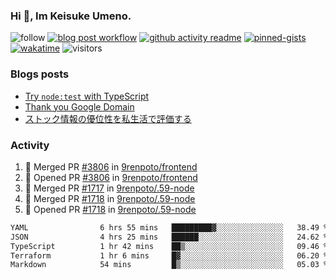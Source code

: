 ### Hi 👋, Im Keisuke Umeno.

<!--
**9renpoto/9renpoto** is a ✨ _special_ ✨ repository because its `README.md` (this file) appears on your GitHub profile.

Here are some ideas to get you started:

- 🔭 I’m currently working on ...
- 🌱 I’m currently learning ...
- 👯 I’m looking to collaborate on ...
- 🤔 I’m looking for help with ...
- 💬 Ask me about ...
- 📫 How to reach me: ...
- 😄 Pronouns: ...
- ⚡ Fun fact: ...
-->

![follow](https://img.shields.io/github/followers/9renpoto?label=Follow&style=social)
[![blog post workflow](https://github.com/9renpoto/9renpoto/actions/workflows/blog.yml/badge.svg)](https://github.com/9renpoto/9renpoto/actions/workflows/blog.yml)
[![github activity readme](https://github.com/9renpoto/9renpoto/actions/workflows/activity.yml/badge.svg)](https://github.com/9renpoto/9renpoto/actions/workflows/activity.yml)
[![pinned-gists](https://github.com/9renpoto/9renpoto/actions/workflows/pin-gist.yml/badge.svg)](https://github.com/9renpoto/9renpoto/actions/workflows/pin-gist.yml)
[![wakatime](https://github.com/9renpoto/9renpoto/actions/workflows/waka-readme-status.yml/badge.svg)](https://github.com/9renpoto/9renpoto/actions/workflows/waka-readme-status.yml)
![visitors](https://komarev.com/ghpvc/?username=9renpoto&label=Profile%20views&color=0e75b6&style=flat)

### Blogs posts

<!-- BLOG-POST-LIST:START -->
- [Try `node:test` with TypeScript](https://9renpoto.win/entry/2023/07/23/node-test-runner)
- [Thank you Google Domain](https://9renpoto.win/entry/2023/07/08/new-domain)
- [ストック情報の優位性を私生活で評価する](https://9renpoto.win/entry/2023/05/28/stock)
<!-- BLOG-POST-LIST:END -->

### Activity

<!--START_SECTION:activity-->
1. 🎉 Merged PR [#3806](https://github.com/9renpoto/frontend/pull/3806) in [9renpoto/frontend](https://github.com/9renpoto/frontend)
2. 💪 Opened PR [#3806](https://github.com/9renpoto/frontend/pull/3806) in [9renpoto/frontend](https://github.com/9renpoto/frontend)
3. 🎉 Merged PR [#1717](https://github.com/9renpoto/.59-node/pull/1717) in [9renpoto/.59-node](https://github.com/9renpoto/.59-node)
4. 🎉 Merged PR [#1718](https://github.com/9renpoto/.59-node/pull/1718) in [9renpoto/.59-node](https://github.com/9renpoto/.59-node)
5. 💪 Opened PR [#1718](https://github.com/9renpoto/.59-node/pull/1718) in [9renpoto/.59-node](https://github.com/9renpoto/.59-node)
<!--END_SECTION:activity-->

<!--START_SECTION:waka-->

```txt
YAML                6 hrs 55 mins   █████████▓░░░░░░░░░░░░░░░   38.49 %
JSON                4 hrs 25 mins   ██████░░░░░░░░░░░░░░░░░░░   24.62 %
TypeScript          1 hr 42 mins    ██▒░░░░░░░░░░░░░░░░░░░░░░   09.46 %
Terraform           1 hr 6 mins     █▓░░░░░░░░░░░░░░░░░░░░░░░   06.20 %
Markdown            54 mins         █▒░░░░░░░░░░░░░░░░░░░░░░░   05.03 %
```

<!--END_SECTION:waka-->
